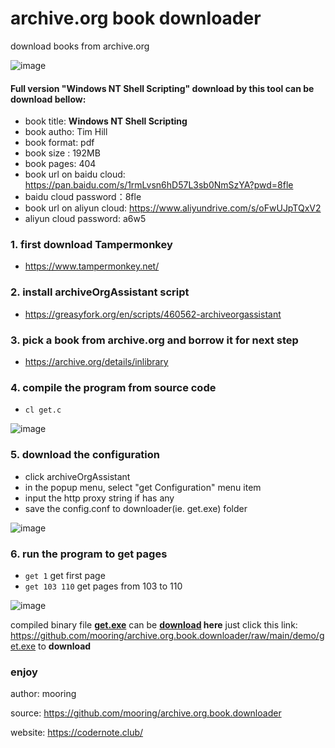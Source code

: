 # archive.org book downloader
download books from archive.org 

![image](https://user-images.githubusercontent.com/1917297/220877106-3b5f3d12-7fc4-456e-8a93-856ff578c196.png)

#### Full version "Windows NT Shell Scripting" download by this tool can be **download** bellow:

- book title: **Windows NT Shell Scripting**
- book autho: Tim Hill
- book format: pdf
- book size : 192MB
- book pages: 404
- book url on baidu cloud: https://pan.baidu.com/s/1rmLvsn6hD57L3sb0NmSzYA?pwd=8fle
- baidu cloud password：8fle
- book url on aliyun cloud: https://www.aliyundrive.com/s/oFwUJpTQxV2
- aliyun cloud password: a6w5


### 1. first download Tampermonkey 
- https://www.tampermonkey.net/

### 2. install archiveOrgAssistant script
- https://greasyfork.org/en/scripts/460562-archiveorgassistant

### 3. pick a book from archive.org and borrow it for next step
- https://archive.org/details/inlibrary


### 4. compile the program from source code
-  `cl get.c`

![image](https://user-images.githubusercontent.com/1917297/220957059-90399112-ac0c-4758-a857-501b1f6b2f5d.png)


### 5. download the configuration
- click archiveOrgAssistant
- in the popup menu, select "get Configuration" menu item
- input the http proxy string if has any
- save the config.conf to downloader(ie. get.exe) folder

![image](https://user-images.githubusercontent.com/1917297/220851488-26c212a3-b869-41f8-8135-dc455618d78c.png)

### 6. run the program to get pages
- `get 1` get first page
- `get 103 110` get pages from 103 to 110

![image](https://user-images.githubusercontent.com/1917297/220956965-afd84808-e59a-4859-8be7-8e20838eb973.png)

compiled binary file **[get.exe](https://github.com/mooring/archive.org.book.downloader/blob/main/demo/get.exe)** can be **[download](https://github.com/mooring/archive.org.book.downloader/blob/main/demo/get.exe) here** 
just click this link: https://github.com/mooring/archive.org.book.downloader/raw/main/demo/get.exe to **download**

### enjoy

author: mooring

source: https://github.com/mooring/archive.org.book.downloader

website: https://codernote.club/


